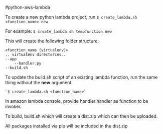 #python-aws-lambda

To create a new python lambda project, run
    `$ create_lambda.sh <function_name> new`

For example:
    `$ create_lambda.sh tempfunction new`

This will create the following folder structure:

    <function_name (virtualenv)>
    .. virtualenv directories..
    --app
        --handler.py
    --build.sh

To update the build.sh script of an existing lambda function, run the same thing
without the **new** argument:

    `$ create_lambda.sh <function_name>`

In amazon lambda console, provide handler.handler as function to be invoker.

To build, build.sh which will create a dist.zip which can then be uploaded.

All packages installed via pip will be included in the dist.zip
